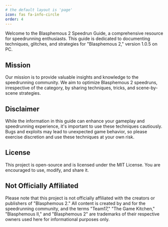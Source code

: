 ```yaml
---
# the default layout is 'page'
icon: fas fa-info-circle
order: 4
---
```


Welcome to the Blasphemous 2 Speedrun Guide, a comprehensive resource for speedrunning enthusiasts. This guide is dedicated to documenting techniques, glitches, and strategies for "Blasphemous 2," version 1.0.5 on PC.

## Mission

Our mission is to provide valuable insights and knowledge to the speedrunning community. We aim to optimize Blasphemous 2 speedruns, irrespective of the category, by sharing techniques, tricks, and scene-by-scene strategies.

## Disclaimer

While the information in this guide can enhance your gameplay and speedrunning experience, it's important to use these techniques cautiously. Bugs and exploits may lead to unexpected game behavior, so please exercise discretion and use these techniques at your own risk.

## License

This project is open-source and is licensed under the MIT License. You are encouraged to use, modify, and share it.

## Not Officially Affiliated

Please note that this project is not officially affiliated with the creators or publishers of "Blasphemous 2." All content is created by and for the speedrunning community, and the terms "Team17," "The Game Kitchen," "Blasphemous II," and "Blasphemous 2" are trademarks of their respective owners used here for informational purposes only.
